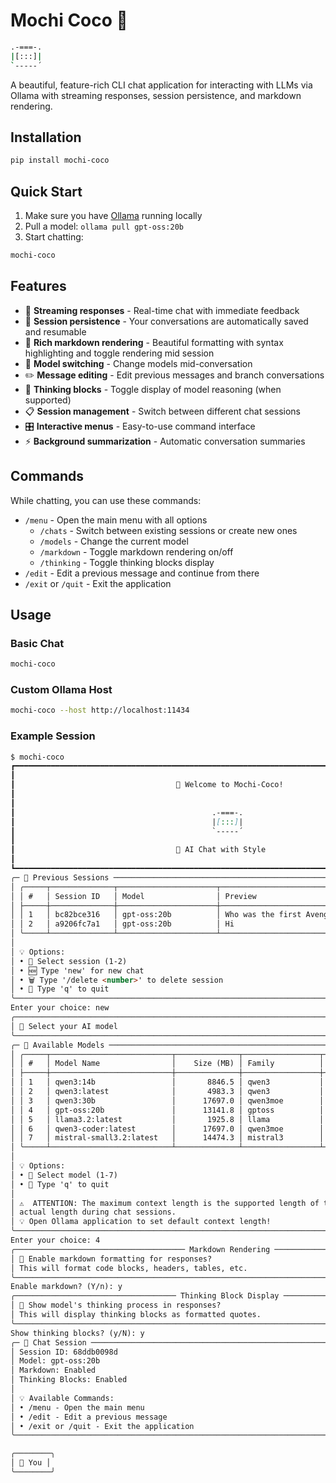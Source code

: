 # Mochi Coco 🍡

```bash
.-===-.
|[:::]|
`-----´
```

A beautiful, feature-rich CLI chat application for interacting with LLMs via Ollama with streaming responses, session persistence, and markdown rendering.

## Installation

```bash
pip install mochi-coco
```

## Quick Start

1. Make sure you have [Ollama](https://ollama.com) running locally
2. Pull a model: `ollama pull gpt-oss:20b`
3. Start chatting:

```bash
mochi-coco
```

## Features

- 🚀 **Streaming responses** - Real-time chat with immediate feedback
- 💾 **Session persistence** - Your conversations are automatically saved and resumable
- 🎨 **Rich markdown rendering** - Beautiful formatting with syntax highlighting and toggle rendering mid session
- 🔄 **Model switching** - Change models mid-conversation
- ✏️ **Message editing** - Edit previous messages and branch conversations
- 🧠 **Thinking blocks** - Toggle display of model reasoning (when supported)
- 📋 **Session management** - Switch between different chat sessions
- 🎛️ **Interactive menus** - Easy-to-use command interface
- ⚡ **Background summarization** - Automatic conversation summaries

## Commands

While chatting, you can use these commands:

- `/menu` - Open the main menu with all options
  - `/chats` - Switch between existing sessions or create new ones
  - `/models` - Change the current model
  - `/markdown` - Toggle markdown rendering on/off
  - `/thinking` - Toggle thinking blocks display
- `/edit` - Edit a previous message and continue from there
- `/exit` or `/quit` - Exit the application

## Usage

### Basic Chat
```bash
mochi-coco
```

### Custom Ollama Host
```bash
mochi-coco --host http://localhost:11434
```

### Example Session
```markdown
$ mochi-coco
┏━━━━━━━━━━━━━━━━━━━━━━━━━━━━━━━━━━━━━━━━━━━━━━━━━━━━━━━━━━━━━━━━━━━━━━━━━━━━━━━━━━━━━━━━━━━━━━━━━┓
┃                                                                                                 ┃
┃                                    🍡 Welcome to Mochi-Coco!                                    ┃
┃                                                                                                 ┃
┃                                                                                                 ┃
┃                                            .-===-.                                              ┃
┃                                            |[:::]|                                              ┃
┃                                            `-----´                                              ┃
┃                                                                                                 ┃
┃                                    🤖 AI Chat with Style                                        ┃
┃                                                                                                 ┃
┗━━━━━━━━━━━━━━━━━━━━━━━━━━━━━━━━━━━━━━━━━━━━━━━━━━━━━━━━━━━━━━━━━━━━━━━━━━━━━━━━━━━━━━━━━━━━━━━━━┛
╭─ 💬 Previous Sessions ──────────────────────────────────────────────────────────────────────────╮
│ ╭─────┬──────────────┬──────────────────────┬─────────────────────────────────────┬──────────╮  │
│ │ #   │ Session ID   │ Model                │ Preview                             │ Messages │  │
│ ├─────┼──────────────┼──────────────────────┼─────────────────────────────────────┼──────────┤  │
│ │ 1   │ bc82bce316   │ gpt-oss:20b          │ Who was the first Avenger?          │    2     │  │
│ │ 2   │ a9206fc7a1   │ gpt-oss:20b          │ Hi                                  │    2     │  │
│ ╰─────┴──────────────┴──────────────────────┴─────────────────────────────────────┴──────────╯  │
│                                                                                                 │
│ 💡 Options:                                                                                     │
│ • 📝 Select session (1-2)                                                                       │
│ • 🆕 Type 'new' for new chat                                                                    │
│ • 🗑️ Type '/delete <number>' to delete session                                                  │
│ • 👋 Type 'q' to quit                                                                           │
╰─────────────────────────────────────────────────────────────────────────────────────────────────╯
Enter your choice: new
╭─────────────────────────────────────────────────────────────────────────────────────────────────╮
│ 🤖 Select your AI model                                                                         │
╰─────────────────────────────────────────────────────────────────────────────────────────────────╯
╭─ 🤖 Available Models ───────────────────────────────────────────────────────────────────────────╮
│ ╭─────┬───────────────────────────┬──────────────┬─────────────────┬──────────────╮             │
│ │ #   │ Model Name                │    Size (MB) │ Family          │ Max. Context │             │
│ ├─────┼───────────────────────────┼──────────────┼─────────────────┼──────────────┤             │
│ │ 1   │ qwen3:14b                 │       8846.5 │ qwen3           │        40960 │             │
│ │ 2   │ qwen3:latest              │       4983.3 │ qwen3           │        40960 │             │
│ │ 3   │ qwen3:30b                 │      17697.0 │ qwen3moe        │       262144 │             │
│ │ 4   │ gpt-oss:20b               │      13141.8 │ gptoss          │       131072 │             │
│ │ 5   │ llama3.2:latest           │       1925.8 │ llama           │       131072 │             │
│ │ 6   │ qwen3-coder:latest        │      17697.0 │ qwen3moe        │       262144 │             │
│ │ 7   │ mistral-small3.2:latest   │      14474.3 │ mistral3        │       131072 │             │
│ ╰─────┴───────────────────────────┴──────────────┴─────────────────┴──────────────╯             │
│                                                                                                 │
│ 💡 Options:                                                                                     │
│ • 🔢 Select model (1-7)                                                                         │
│ • 👋 Type 'q' to quit                                                                           │
│                                                                                                 │
│ ⚠️  ATTENTION: The maximum context length is the supported length of the model but not the      │
│ actual length during chat sessions.                                                             │
│ 💡 Open Ollama application to set default context length!                                       │
╰─────────────────────────────────────────────────────────────────────────────────────────────────╯
Enter your choice: 4
╭────────────────────────────────────── Markdown Rendering ───────────────────────────────────────╮
│ 📝 Enable markdown formatting for responses?                                                    │
│ This will format code blocks, headers, tables, etc.                                             │
╰─────────────────────────────────────────────────────────────────────────────────────────────────╯
Enable markdown? (Y/n): y
╭──────────────────────────────────── Thinking Block Display ─────────────────────────────────────╮
│ 🤔 Show model's thinking process in responses?                                                  │
│ This will display thinking blocks as formatted quotes.                                          │
╰─────────────────────────────────────────────────────────────────────────────────────────────────╯
Show thinking blocks? (y/N): y
╭─ 💬 Chat Session ───────────────────────────────────────────────────────────────────────────────╮
│ Session ID: 68ddb0098d                                                                          │
│ Model: gpt-oss:20b                                                                              │
│ Markdown: Enabled                                                                               │
│ Thinking Blocks: Enabled                                                                        │
│                                                                                                 │
│ 💡 Available Commands:                                                                          │
│ • /menu - Open the main menu                                                                    │
│ • /edit - Edit a previous message                                                               │
│ • /exit or /quit - Exit the application                                                         │
╰─────────────────────────────────────────────────────────────────────────────────────────────────╯

╭────────╮
│ 🧑 You │
╰────────╯
```
